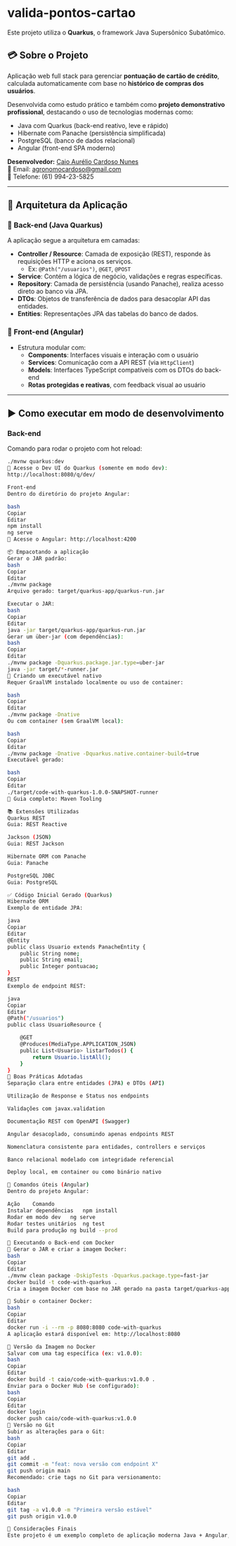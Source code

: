 # valida-pontos-cartao

Este projeto utiliza o **Quarkus**, o framework Java Supersônico Subatômico.

## 💳 Sobre o Projeto

Aplicação web full stack para gerenciar **pontuação de cartão de crédito**, calculada automaticamente com base no **histórico de compras dos usuários**.

Desenvolvida como estudo prático e também como **projeto demonstrativo profissional**, destacando o uso de tecnologias modernas como:
- Java com Quarkus (back-end reativo, leve e rápido)
- Hibernate com Panache (persistência simplificada)
- PostgreSQL (banco de dados relacional)
- Angular (front-end SPA moderno)

**Desenvolvedor:** [Caio Aurélio Cardoso Nunes](https://www.linkedin.com/in/caio-nunes-dev-java/)  
📧 Email: agronomocardoso@gmail.com  
📱 Telefone: (61) 994-23-5825

---

## 🧱 Arquitetura da Aplicação

### 🔹 Back-end (Java Quarkus)
A aplicação segue a arquitetura em camadas:

- **Controller / Resource**: Camada de exposição (REST), responde às requisições HTTP e aciona os serviços.
  - Ex: `@Path("/usuarios")`, `@GET`, `@POST`
- **Service**: Contém a lógica de negócio, validações e regras específicas.
- **Repository**: Camada de persistência (usando Panache), realiza acesso direto ao banco via JPA.
- **DTOs**: Objetos de transferência de dados para desacoplar API das entidades.
- **Entities**: Representações JPA das tabelas do banco de dados.

### 🔸 Front-end (Angular)
- Estrutura modular com:
  - **Components**: Interfaces visuais e interação com o usuário
  - **Services**: Comunicação com a API REST (via `HttpClient`)
  - **Models**: Interfaces TypeScript compatíveis com os DTOs do back-end
  - **Rotas protegidas e reativas**, com feedback visual ao usuário

---

## ▶️ Como executar em modo de desenvolvimento

### Back-end

Comando para rodar o projeto com hot reload:

```bash
./mvnw quarkus:dev
🔗 Acesse o Dev UI do Quarkus (somente em modo dev):
http://localhost:8080/q/dev/

Front-end
Dentro do diretório do projeto Angular:

bash
Copiar
Editar
npm install
ng serve
🔗 Acesse o Angular: http://localhost:4200

📦 Empacotando a aplicação
Gerar o JAR padrão:
bash
Copiar
Editar
./mvnw package
Arquivo gerado: target/quarkus-app/quarkus-run.jar

Executar o JAR:
bash
Copiar
Editar
java -jar target/quarkus-app/quarkus-run.jar
Gerar um über-jar (com dependências):
bash
Copiar
Editar
./mvnw package -Dquarkus.package.jar.type=uber-jar
java -jar target/*-runner.jar
🧊 Criando um executável nativo
Requer GraalVM instalado localmente ou uso de container:

bash
Copiar
Editar
./mvnw package -Dnative
Ou com container (sem GraalVM local):

bash
Copiar
Editar
./mvnw package -Dnative -Dquarkus.native.container-build=true
Executável gerado:

bash
Copiar
Editar
./target/code-with-quarkus-1.0.0-SNAPSHOT-runner
📘 Guia completo: Maven Tooling

📚 Extensões Utilizadas
Quarkus REST
Guia: REST Reactive

Jackson (JSON)
Guia: REST Jackson

Hibernate ORM com Panache
Guia: Panache

PostgreSQL JDBC
Guia: PostgreSQL

✅ Código Inicial Gerado (Quarkus)
Hibernate ORM
Exemplo de entidade JPA:

java
Copiar
Editar
@Entity
public class Usuario extends PanacheEntity {
    public String nome;
    public String email;
    public Integer pontuacao;
}
REST
Exemplo de endpoint REST:

java
Copiar
Editar
@Path("/usuarios")
public class UsuarioResource {

    @GET
    @Produces(MediaType.APPLICATION_JSON)
    public List<Usuario> listarTodos() {
        return Usuario.listAll();
    }
}
🎯 Boas Práticas Adotadas
Separação clara entre entidades (JPA) e DTOs (API)

Utilização de Response e Status nos endpoints

Validações com javax.validation

Documentação REST com OpenAPI (Swagger)

Angular desacoplado, consumindo apenas endpoints REST

Nomenclatura consistente para entidades, controllers e serviços

Banco relacional modelado com integridade referencial

Deploy local, em container ou como binário nativo

🚀 Comandos úteis (Angular)
Dentro do projeto Angular:

Ação	Comando
Instalar dependências	npm install
Rodar em modo dev	ng serve
Rodar testes unitários	ng test
Build para produção	ng build --prod

🐳 Executando o Back-end com Docker
🔁 Gerar o JAR e criar a imagem Docker:
bash
Copiar
Editar
./mvnw clean package -DskipTests -Dquarkus.package.type=fast-jar
docker build -t code-with-quarkus .
Cria a imagem Docker com base no JAR gerado na pasta target/quarkus-app.

🚀 Subir o container Docker:
bash
Copiar
Editar
docker run -i --rm -p 8080:8080 code-with-quarkus
A aplicação estará disponível em: http://localhost:8080

💾 Versão da Imagem no Docker
Salvar com uma tag específica (ex: v1.0.0):
bash
Copiar
Editar
docker build -t caio/code-with-quarkus:v1.0.0 .
Enviar para o Docker Hub (se configurado):
bash
Copiar
Editar
docker login
docker push caio/code-with-quarkus:v1.0.0
🔧 Versão no Git
Subir as alterações para o Git:
bash
Copiar
Editar
git add .
git commit -m "feat: nova versão com endpoint X"
git push origin main
Recomendado: crie tags no Git para versionamento:

bash
Copiar
Editar
git tag -a v1.0.0 -m "Primeira versão estável"
git push origin v1.0.0

🧠 Considerações Finais
Este projeto é um exemplo completo de aplicação moderna Java + Angular, ideal para estudos, pode ser usado como base para aplicações reais.